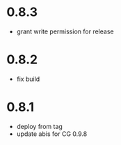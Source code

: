 # 0.8.3

* grant write permission for release

# 0.8.2

* fix build

# 0.8.1

* deploy from tag
* update abis for CG 0.9.8
